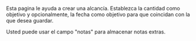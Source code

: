 Esta pagina le ayuda a crear una alcancía. Establezca la cantidad como objetivo y opcionalmente, la fecha como objetivo para que coincidan con la que desea guardar.

Usted puede usar el campo "notas" para almacenar notas extras.